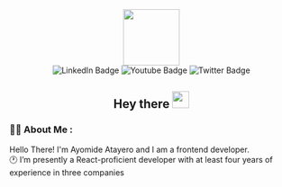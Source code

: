 <div id="header" align="center">
  <img src="https://media.giphy.com/media/M9gbBd9nbDrOTu1Mqx/giphy.gif" width="100"/>
  <div>
    <img src="https://img.shields.io/badge/LinkedIn-black?style=for-the-badge&logo=linkedin&logoColor=white" alt="LinkedIn Badge"/>
    <img src="https://img.shields.io/badge/instagram-black?style=for-the-badge&logo=youtube&logoColor=white" alt="Youtube Badge"/>
    <img src="https://img.shields.io/badge/Twitter-black?style=for-the-badge&logo=twitter&logoColor=white" alt="Twitter Badge"/>
  </div>
  <img src="https://komarev.com/ghpvc/?username=lensatom&style=flat-square&color=orange" alt=""/>
  <h2>
    Hey there
    <img src="https://media.giphy.com/media/hvRJCLFzcasrR4ia7z/giphy.gif" width="30px"/>
  </h2>
</div>

### :woman_technologist: About Me :
Hello There!
I'm Ayomide Atayero and I am a frontend developer. <br />
🕐 I’m presently a React-proficient developer with at least four years of experience in three companies

<!--
**Lensatom/Lensatom** is a ✨ _special_ ✨ repository because its `README.md` (this file) appears on your GitHub profile.

Here are some ideas to get you started:

- 🌱 I’m currently learning ...
- 👯 I’m looking to collaborate on ...
- 🤔 I’m looking for help with ...
- 💬 Ask me about ...
- 📫 How to reach me: ...
- 😄 Pronouns: ...
- ⚡ Fun fact: ...
-->
